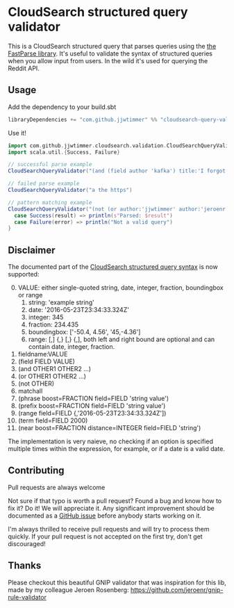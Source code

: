 # CloudSearch structured query validator

This is a CloudSearch structured query that parses queries using the [the FastParse library](https://lihaoyi.github.io/fastparse/). It's useful to validate the syntax of structured queries when you allow input from users. In the wild it's used for querying the Reddit API.

## Usage
Add the dependency to your build.sbt
```scala
libraryDependencies += "com.github.jjwtimmer" %% "cloudsearch-query-validator" % "0.1"
```
Use it!
```scala
import com.github.jjwtimmer.cloudsearch.validation.CloudSearchQueryValidator
import scala.util.{Success, Failure}

// successful parse example
CloudSearchQueryValidator("(and (field author 'kafka') title:'I forgot')")

// failed parse example
CloudSearchQueryValidator("a the https")

// pattern matching example
CloudSearchQueryValidator("(not (or author:'jjwtimmer' author:'jeroenr'))") match {
  case Success(result) => println(s"Parsed: $result")
  case Failure(error) => println("Not a valid query")
}
```

## Disclaimer
The documented part of the [CloudSearch structured query syntax](http://docs.aws.amazon.com/cloudsearch/latest/developerguide/search-api.html#structured-search-syntax) is now supported:

0. VALUE: either single-quoted string, date, integer, fraction, boundingbox or range
    1. string: 'example string'
    2. date: '2016-05-23T23:34:33.324Z'
    3. integer: 345
    4. fraction: 234.435
    5. boundingbox: ['-50.4, 4.56', '45,-4.36']
    6. range: [,] {,} [,} {,], both left and right bound are optional and can contain date, integer, fraction.
1. fieldname:VALUE
2. (field FIELD VALUE)
3. (and OTHER1 OTHER2 ...)
4. (or OTHER1 OTHER2 ...)
5. (not OTHER)
6. matchall
7. (phrase boost=FRACTION field=FIELD 'string value')
8. (prefix boost=FRACTION field=FIELD 'string value')
9. (range field=FIELD {,'2016-05-23T23:34:33.324Z'])
10. (term field=FIELD 2000)
11. (near boost=FRACTION distance=INTEGER field=FIELD 'string')

The implementation is very naieve, no checking if an option is specified multiple times within the expression, for example, or if a date is a valid date.

## Contributing
Pull requests are always welcome

Not sure if that typo is worth a pull request? Found a bug and know how to fix it? Do it! We will appreciate it. Any significant improvement should be documented as a [GitHub issue](https://github.com/JJWTimmer/cloudsearch-query-validator/issues) before anybody starts working on it.

I'm always thrilled to receive pull requests and will try to process them quickly. If your pull request is not accepted on the first try, don't get discouraged!

## Thanks

Please checkout this beautiful GNIP validator that was inspiration for this lib, made by my colleague Jeroen Rosenberg:
https://github.com/jeroenr/gnip-rule-validator